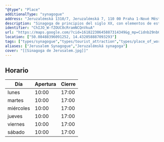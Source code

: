 ```yaml
---
"@type": "Place"
additionalType: "synagogue"
address: "Jeruzalémská 1310/7, Jeruzalémská 7, 110 00 Praha 1-Nové Město, Chequia"
description: "Sinagoga de principios del siglo XX, con elementos de estilo art nouveau y arquitectura árabe."
identifier: "ChIJO_W-fZOUC0cRramNCQnVkuA"
url: "https://maps.google.com/?cid=16182230645887314349&g_mp=Cidnb29nbGUubWFwcy5wbGFjZXMudjEuUGxhY2VzLlNlYXJjaFRleHQQABgEIAA"
location: ["50.08488396091252, 14.432058887093293"]
tags: ["types/synagogue","types/tourist_attraction","types/place_of_worship","types/museum","types/point_of_interest","types/establishment"]
aliases: ["Jerusalem Synagogue","Jeruzalémská synagoga"]
cover: "[[Sinagoga de Jerusalem.jpg]]"
---
```


## Horario

| Día  | Apertura  | Cierre  |
|---|---|---|
| lunes | 10:00 | 17:00 |
| martes | 10:00 | 17:00 |
| miércoles | 10:00 | 17:00 |
| jueves | 10:00 | 17:00 |
| viernes | 10:00 | 17:00 |
| sábado | 10:00 | 17:00 |